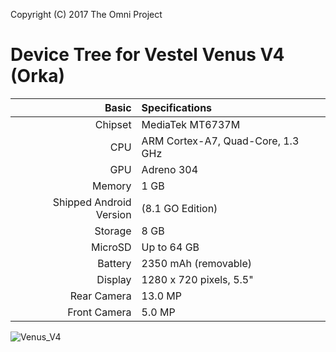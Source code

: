 Copyright (C) 2017 The Omni Project

Device Tree for Vestel Venus V4 (Orka)
============================================================
Basic   | Specifications
-------:|:-------------------------
Chipset | MediaTek MT6737M
CPU | ARM Cortex-A7, Quad-Core, 1.3 GHz
GPU     | Adreno 304
Memory  | 1 GB
Shipped Android Version | (8.1 GO Edition)
Storage | 8 GB
MicroSD | Up to 64 GB
Battery | 2350 mAh (removable)
Display | 1280 x 720 pixels, 5.5"
Rear Camera  | 13.0 MP
Front Camera | 5.0 MP

![Venus_V4](https://st3.myideasoft.com/idea/dp/82/myassets/products/974/x.png?revision=1515595621 "Venus_V4")
